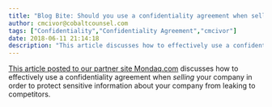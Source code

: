 ```yaml
---
title: "Blog Bite: Should you use a confidentiality agreement when selling your company? Why?"
author: cmcivor@cobaltcounsel.com
tags: ["Confidentiality","Confidentiality Agreement","cmcivor"]
date: 2018-06-11 21:14:18
description: "This article discusses how to effectively use a confidentiality agreement when selling your company in order to protect sensitive information about your company from leaking to competitors."
---
```


[This article posted to our partner site Mondaq.com](http://www.mondaq.com/canada/x/326104/Contract+Law/Confidentiality+Agreements+You+Need+One+Before+Your+Company+Shows+Its+Assets) discusses how to effectively use a confidentiality agreement when *selling* your company in order to protect sensitive information about your company from leaking to competitors.
